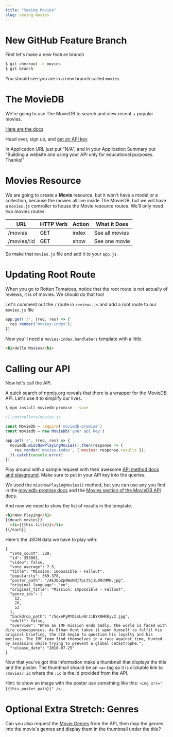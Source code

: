 ```yaml
---
title: "Seeing Movies"
slug: seeing-movies
---
```


# New GitHub Feature Branch

First let's make a new feature branch

```bash
$ git checkout -b movies
$ git branch
```

You should see you are in a new branch called `movies`.

# The MovieDB

We're going to use The MovieDB to search and view recent + popular movies.

[Here are the docs](https://developers.themoviedb.org/3/getting-started/introduction)

Head over, sign up, and [get an API key](https://developers.themoviedb.org/3/getting-started/introduction)

In Application URL just put "N/A", and in your Application Summary put "Building a website and using your API only for educational purposes. Thanks!"

# Movies Resource

We are going to create a **Movie** resource, but it won't have a model or a collection, because the movies all live inside The MovieDB, but we will have a `movies.js` controller to house the Movie resource routes. We'll only need two movies routes:


| URL              | HTTP Verb | Action  | What it Does |
|------------------|-----------|---------|---------------|
| /movies          | GET       | index   | See all movies |
| /movies/:id      | GET       | show    | See one movie |

So make that `movies.js` file and add it to your `app.js`.

# Updating Root Route

When you go to Rotten Tomatoes, notice that the root route is not actually of reviews, it is of movies. We should do that too!

Let's comment out the `/` route in `reviews.js` and add a root route to our `movies.js` file

```js
app.get('/', (req, res) => {
  res.render('movies-index');
})
```

Now you'll need a `movies-index.handlebars` template with a little

```html
<h1>Hello Movies</h1>
```

# Calling our API

Now let's call the API.

A quick search of [npmjs.org](https://www.npmjs.com/package/moviedb-promise) reveals that there is a wrapper for the MovieDB API. Let's use it to simplify our lives.

```bash
$ npm install moviedb-promise --save
```

```js
// controllers/movies.js

const MovieDb = require('moviedb-promise')
const moviedb = new MovieDb('your api key')

app.get('/', (req, res) => {
  moviedb.miscNowPlayingMovies().then(response => {
    res.render('movies-index', { movies: response.results });
  }).catch(console.error)
})
```

Play around with a sample request with their awesome [API method docs and playground](https://developers.themoviedb.org/3/movies/get-now-playing). Make sure to put in your API key into the queries.

We used the `miscNowPlayingMovies()` method, but you can use any you find in the [moviedb-promise docs](https://www.npmjs.com/package/moviedb-promise) and the [Movies section of the MovieDB API docs](https://developers.themoviedb.org/3/movies/get-movie-details).

And now we need to show the list of results in the template.

```html
<h1>Now Playing</h1>
{{#each movies}}
  <li>{{this.title}}</li>
{{/each}}
```

Here's the JSON data we have to play with:

```
{
  "vote_count": 329,
  "id": 353081,
  "video": false,
  "vote_average": 7.5,
  "title": "Mission: Impossible - Fallout",
  "popularity": 369.378,
  "poster_path": "/AkJQpZp9WoNdj7pLYSj1L0RcMMN.jpg",
  "original_language": "en",
  "original_title": "Mission: Impossible - Fallout",
  "genre_ids": [
    12,
    28,
    53
  ],
  "backdrop_path": "/5qxePyMYDisLe8rJiBYX8HKEyv2.jpg",
  "adult": false,
  "overview": "When an IMF mission ends badly, the world is faced with dire consequences. As Ethan Hunt takes it upon himself to fulfil his original briefing, the CIA begin to question his loyalty and his motives. The IMF team find themselves in a race against time, hunted by assassins while trying to prevent a global catastrophe.",
  "release_date": "2018-07-25"
}
```

Now that you've got this information make a thumbnail that displays the title and the poster. The thumbnail should be an `<a>` tag so it is clickable link to `/movies/:id` where the `:id` is the id provided from the API.

Hint: to show an image with the poster use something like this: `<img src="{{this.poster_path}}" />`.

# Optional Extra Stretch: Genres

Can you also request the [Movie Genres](https://developers.themoviedb.org/3/genres/get-movie-list) from the API, then map the genres into the movie's genres and display them in the thumbnail under the title?
